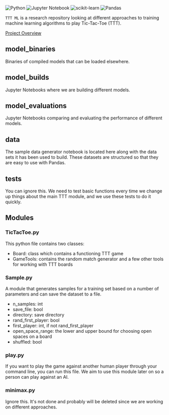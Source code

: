 ![Python](https://img.shields.io/badge/python-3670A0?style=for-the-badge&logo=python&logoColor=ffdd54)
![Jupyter Notebook](https://img.shields.io/badge/jupyter-%23FA0F00.svg?style=for-the-badge&logo=jupyter&logoColor=white)
![scikit-learn](https://img.shields.io/badge/scikit--learn-%23F7931E.svg?style=for-the-badge&logo=scikit-learn&logoColor=white)
![Pandas](https://img.shields.io/badge/pandas-%23150458.svg?style=for-the-badge&logo=pandas&logoColor=white)


`TTT ML` is a research repository looking at different approaches to training machine learning algorithms to play Tic-Tac-Toe (TTT).

[Project Overview](https://github.com/ScruffyTheMoose/TTT_ML/blob/master/walkthrough.ipynb)

## model_binaries
Binaries of compiled models that can be loaded elsewhere.

## model_builds
Jupyter Notebooks where we are building different models.

## model_evaluations
Jupyter Notebooks comparing and evaluating the performance of different models.

## data
The sample data generator notebook is located here along with the data sets it has been used to build. These datasets are structured so that they are easy to use with Pandas.

## tests
You can ignore this. We need to test basic functions every time we change up things about the main TTT module, and we use these tests to do it quickly.

## Modules

### TicTacToe.py
This python file contains two classes:
- Board: class which contains a functioning TTT game
- GameTools: contains the random match generator and a few other tools for working with TTT boards

### Sample.py
A module that generates samples for a training set based on a number of parameters and can save the dataset to a file.
- n_samples: int
- save_file: bool
- directory: save directory
- rand_first_player: bool
- first_player: int, if not rand_first_player
- open_space_range: the lower and upper bound for choosing open spaces on a board
- shuffled: bool

### play.py
If you want to play the game against another human player through your command line, you can run this file. We aim to use this module later on so a person can play against an AI.

### minimax.py
Ignore this. It's not done and probably will be deleted since we are working on different approaches.
